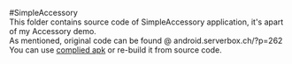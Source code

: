 #SimpleAccessory  
This folder contains source code of SimpleAccessory application, it's apart of my Accessory demo.  
As mentioned, original code can be found @ android.serverbox.ch/?p=262  
You can use [complied apk](app/build/outputs/apk/app-debug.apk) or re-build it from source code.  


